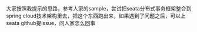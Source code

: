 
大家按照我提示的思路，参考人家的sample，尝试把seata分布式事务框架整合到spring cloud技术架构里去，把这个东西跑出来，如果遇到了问题之后，可以上seata github提issue，问人家怎么回事
